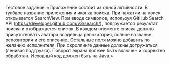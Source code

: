 Тестовое задание: «Приложение состоит из одной активности. В тулбаре название приложения и иконка поиска.
При нажатии на поиск открывается SearchView. При вводе символов, используя GitHub Search API (https://developer.github.com/v3/search/),
подгружается результат поиска и отображается список. В каждом элементе списка должны присутствовать аватара владельца репозитория,
полное название репозитория и его описание. Остальные поля можно добавить по желанию исполнителя.
При скроллинге данные должны догружаться (ленивая подгрузка). Поворот экрана должен быть включен и корректно обработан. Исходный код должен быть на Java.»
